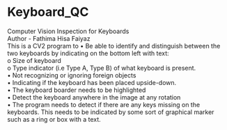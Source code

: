# Keyboard_QC
Computer Vision Inspection for Keyboards
<br>
Author - Fathima Hisa Faiyaz
<br>
This is a CV2 program to •	Be able to identify and distinguish between the two keyboards by indicating on the bottom left with text: <br>
  o	Size of keyboard <br>
  o	Type indicator (i.e Type A, Type B) of what keyboard is present. <br>
•	Not recognizing or ignoring foreign objects <br>
•	Indicating if the keyboard has been placed upside-down.<br>
•	The keyboard boarder needs to be highlighted <br>
•	Detect the keyboard anywhere in the image at any rotation <br>
• The program needs to detect if there are any keys missing on the keyboards. This needs to be indicated by some sort of graphical marker such as a ring or box with a text.

